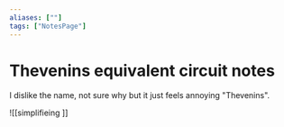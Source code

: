 ```yaml
---
aliases: [""]
tags: ["NotesPage"]
---
```


# Thevenins equivalent circuit notes
I dislike the name, not sure why but it just feels annoying "Thevenins".

![[simplifieing ]]